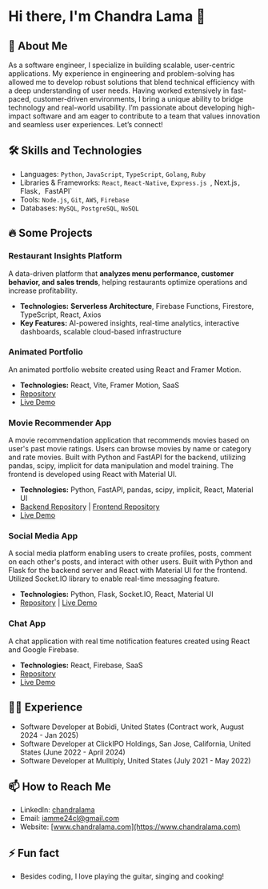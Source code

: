 # Hi there, I'm Chandra Lama 👋

## 🚀 About Me
As a software engineer, I specialize in building scalable, user-centric applications. My experience in engineering and problem-solving has allowed me to develop robust solutions that blend technical efficiency with a deep understanding of user needs. Having worked extensively in fast-paced, customer-driven environments, I bring a unique ability to bridge technology and real-world usability. I’m passionate about developing high-impact software and am eager to contribute to a team that values innovation and seamless user experiences. Let’s connect!

## 🛠 Skills and Technologies
- Languages: `Python`, `JavaScript`, `TypeScript`, `Golang`, `Ruby`
- Libraries & Frameworks: `React`, `React-Native`, `Express.js `, Next.js`, `Flask`, `FastAPI`
- Tools: `Node.js`, `Git`, `AWS`, `Firebase`
- Databases: `MySQL`, `PostgreSQL`, `NoSQL`

## 🔥 Some Projects

### **Restaurant Insights Platform**  
A data-driven platform that **analyzes menu performance, customer behavior, and sales trends**, helping restaurants optimize operations and increase profitability.  
- **Technologies:** **Serverless Architecture**, Firebase Functions, Firestore, TypeScript, React, Axios  
- **Key Features:** AI-powered insights, real-time analytics, interactive dashboards, scalable cloud-based infrastructure  

### Animated Portfolio
An animated portfolio website created using React and Framer Motion.  
- **Technologies:** React, Vite, Framer Motion, SaaS
- [Repository](https://github.com/iamme24cl/portfolio)
- [Live Demo](https://portfolio-3fk.pages.dev)

### Movie Recommender App
A movie recommendation application that recommends movies based on user's past movie ratings. Users can browse movies by name or category and rate movies. Built with Python and FastAPI for the backend, utilizing pandas, scipy, implicit for data manipulation and model training. The frontend is developed using React with Material UI.  
- **Technologies:** Python, FastAPI, pandas, scipy, implicit, React, Material UI  
- [Backend Repository](https://github.com/iamme24cl/movie_land) | [Frontend Repository](https://github.com/iamme24cl/movie-land-app)
- [Live Demo](https://movie-land-app.pages.dev)

### Social Media App
A social media platform enabling users to create profiles, posts, comment on each other's posts, and interact with other users. Built with Python and Flask for the backend server and React with Material UI for the frontend. Utilized Socket.IO library to enable real-time messaging feature.
- **Technologies:** Python, Flask, Socket.IO, React, Material UI  
- [Repository](https://github.com/iamme24cl/smedia-app) | [Live Demo](https://smedia-app.pages.dev/)

### Chat App
A chat application with real time notification features created using React and Google Firebase.
- **Technologies:** React, Firebase, SaaS 
- [Repository](https://github.com/iamme24cl/chatapp)
- [Live Demo](https://chatapp-b7p.pages.dev)

## 👨‍💻 Experience
- Software Developer at Bobidi, United States (Contract work, August 2024 - Jan 2025)
- Software Developer at ClickIPO Holdings, San Jose, California, United States (June 2022 - April 2024)
- Software Developer at Mulltiply, United States (July 2021 - May 2022)

## 📫 How to Reach Me
- LinkedIn: [chandralama](https://linkedin.com/in/chandralama)
- Email: [iamme24cl@gmail.com](mailto:iamme24cl@gmail.com)
- Website: [www.chandralama.com](https://www.chandralama.com) 

## ⚡ Fun fact
- Besides coding, I love playing the guitar, singing and cooking!
